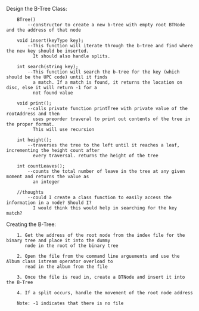Design the B-Tree Class: 
    
        BTree() 
            --constructor to create a new b-tree with empty root BTNode and the address of that node
        
        void insert(keyType key);
            --This function will iterate through the b-tree and find where the new key should be inserted.
              It should also handle splits.
 
        int search(string key); 
            --This function will search the b-tree for the key (which should be the UPC code) until it finds
              a match. If a match is found, it returns the location on disc, else it will return -1 for a 
              not found value

        void print();
            --calls private function printTree with private value of the rootAddress and then 
              uses preorder traveral to print out contents of the tree in the proper format. 
              This will use recursion
            
        int height(); 
            --traverses the tree to the left until it reaches a leaf, incrementing the height count after
              every traversal. returns the height of the tree

        int countLeaves();
            --counts the total number of leave in the tree at any given moment and returns the value as 
              an integer

        //thoughts
            --could I create a class function to easily access the information in a node? Should I?
              I would think this would help in searching for the key match?

Creating the B-Tree: 

        1. Get the address of the root node from the index file for the binary tree and place it into the dummy
           node in the root of the binary tree

        2. Open the file from the command line arguements and use the Album class istream operator overload to
           read in the album from the file

        3. Once the file is read in, create a BTNode and insert it into the B-Tree

        4. If a split occurs, handle the movement of the root node address

        Note: -1 indicates that there is no file 





